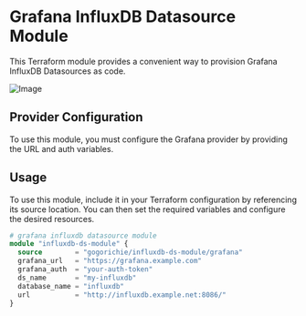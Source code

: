 # Grafana InfluxDB Datasource Module

This Terraform module provides a convenient way to provision Grafana InfluxDB Datasources as code.

![Image](https://gogorichiesitefiles.blob.core.windows.net/publicfiles/tgi-image.jpg)

## Provider Configuration

To use this module, you must configure the Grafana provider by providing the URL and auth variables.

## Usage

To use this module, include it in your Terraform configuration by referencing its source location. You can then set the required variables and configure the desired resources.

```terraform
# grafana influxdb datasource module
module "influxdb-ds-module" {
  source        = "gogorichie/influxdb-ds-module/grafana"
  grafana_url   = "https://grafana.example.com"
  grafana_auth  = "your-auth-token"
  ds_name       = "my-influxdb"
  database_name = "influxdb"
  url           = "http://influxdb.example.net:8086/"
}
```
